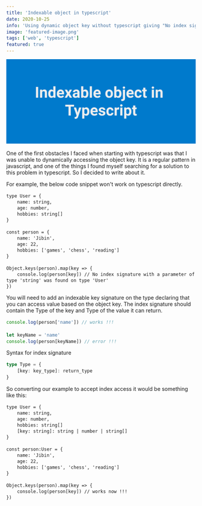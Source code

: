 ```yaml
---
title: 'Indexable object in typescript'
date: 2020-10-25
info: 'Using dynamic object key without typescript giving "No index signature with a parameter of type string was found on type"  error'
image: 'featured-image.png'
tags: ['web', 'typescript']
featured: true
---
```


![Indexable object in typescript](featured-image.png)

One of the first obstacles I faced when starting with typescript was that I was unable to dynamically accessing the object key. It is a regular pattern in javascript, and one of the things I found myself searching for a solution to this problem in typescript. So I decided to write about it.

For example, the below code snippet won't work on typescript directly.

```ts{13-15}
type User = {
    name: string,
    age: number,
    hobbies: string[]
}

const person = {
    name: 'Jibin',
    age: 22,
    hobbies: ['games', 'chess', 'reading']
}

Object.keys(person).map(key => {
    console.log(person[key]) // No index signature with a parameter of type 'string' was found on type 'User'
})
```

You will need to add an indexable key signature on the type declaring that you can access value based on the object key.  The index signature should contain the Type of the key and Type of the value it can return. 

```ts
console.log(person['name']) // works !!!

let keyName = 'name'
console.log(person[keyName]) // error !!!
```

Syntax for index signature
```ts
type Type = {
    [key: key_type]: return_type
}
```

So converting our example to accept index access it would be something like this:

```ts{5, 15}
type User = {
    name: string,
    age: number,
    hobbies: string[]
    [key: string]: string | number | string[]
}

const person:User = {
    name: 'Jibin',
    age: 22,
    hobbies: ['games', 'chess', 'reading']
}

Object.keys(person).map(key => {
    console.log(person[key]) // works now !!!
})
```